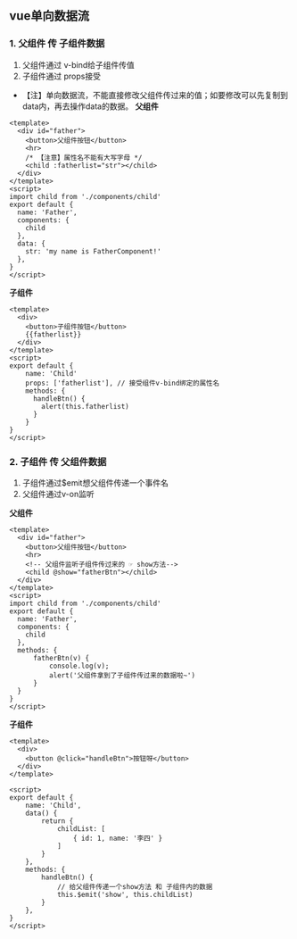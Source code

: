 ## vue单向数据流

### 1. 父组件 传 子组件数据
1. 父组件通过 v-bind给子组件传值
2. 子组件通过 props接受
  - 【注】单向数据流，不能直接修改父组件传过来的值；如要修改可以先复制到data内，再去操作data的数据。
**父组件**

```vue
<template>
  <div id="father">
    <button>父组件按钮</button>
    <hr>
    /* 【注意】属性名不能有大写字母 */
    <child :fatherlist="str"></child>
  </div>
</template>
<script>
import child from './components/child'
export default {
  name: 'Father',
  components: {
    child
  },
  data: {
    str: 'my name is FatherComponent!'
  },
}
</script>
```



**子组件**

```vue
<template>
  <div>
    <button>子组件按钮</button>
    {{fatherlist}}
  </div>
</template>
<script>
export default {
    name: 'Child'
    props: ['fatherlist'], // 接受组件v-bind绑定的属性名
    methods: {
      handleBtn() {
        alert(this.fatherlist)
      }
    }
}
</script>
```





### 2. 子组件 传 父组件数据
1. 子组件通过$emit想父组件传递一个事件名
2. 父组件通过v-on监听

**父组件**

```vue
<template>
  <div id="father">
    <button>父组件按钮</button>
    <hr>
    <!-- 父组件监听子组件传过来的 ☞ show方法-->
    <child @show="fatherBtn"></child>
  </div>
</template>
<script>
import child from './components/child'
export default {
  name: 'Father',
  components: {
    child
  },
  methods: {
      fatherBtn(v) {
          console.log(v);
          alert('父组件拿到了子组件传过来的数据啦~')
      }
  }
}
</script>
```



**子组件**

```vue
<template>
  <div>
    <button @click="handleBtn">按钮呀</button>
  </div>
</template>

<script>
export default {
    name: 'Child',
    data() {
        return {
            childList: [
                { id: 1, name: '李四' }
            ]
        }
    },    
    methods: {
        handleBtn() {
            // 给父组件传递一个show方法 和 子组件内的数据
            this.$emit('show', this.childList)
        }
    },
}
</script>
```

